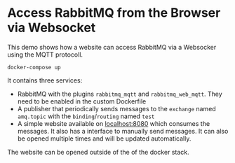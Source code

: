 # Access RabbitMQ from the Browser via Websocket

This demo shows how a website can access RabbitMQ via a Websocker using the MQTT protocoll.

```shell
docker-compose up
```

It contains three services:
- RabbitMQ with the plugins `rabbitmq_mqtt` and `rabbitmq_web_mqtt`. They need to be enabled in the custom Dockerfile
- A publisher that periodically sends messages to the `exchange` named `amq.topic` with the `binding`/`routing` named `test`
- A simple website available on [localhost:8080](localhost:8080) which consumes the messages. It also has a interface to manually send messages. It can also be opened multiple times and will be updated automatically.

The website can be opened outside of the of the docker stack.


